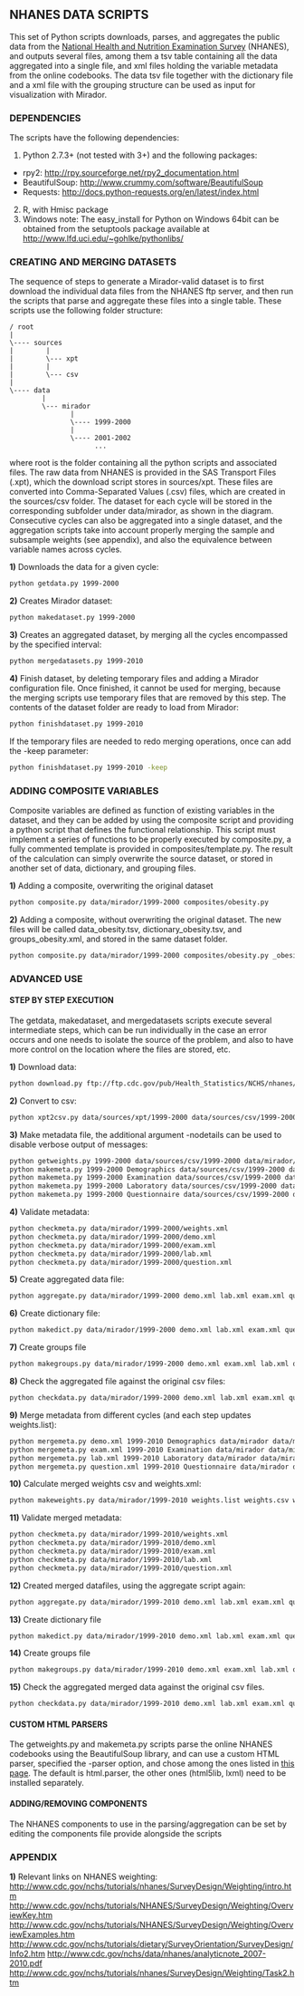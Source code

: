 ## NHANES DATA SCRIPTS 

This set of Python scripts downloads, parses, and aggregates the public data from the 
[National Health and Nutrition Examination Survey](http://www.cdc.gov/nchs/nhanes.htm) 
(NHANES), and outputs several files, among them a tsv table containing all the data 
aggregated into a single file, and xml files holding the variable metadata from the online 
codebooks. The data tsv file together with the dictionary file and a xml file with the 
grouping structure can be used as input for visualization with Mirador.


### DEPENDENCIES

The scripts have the following dependencies:

1. Python 2.7.3+ (not tested with 3+) and the following packages:
  * rpy2: http://rpy.sourceforge.net/rpy2_documentation.html 
  * BeautifulSoup: http://www.crummy.com/software/BeautifulSoup
  * Requests: http://docs.python-requests.org/en/latest/index.html  
2. R, with Hmisc package
3. Windows note: The easy_install for Python on Windows 64bit can be obtained from the 
setuptools package available at http://www.lfd.uci.edu/~gohlke/pythonlibs/

### CREATING AND MERGING DATASETS

The sequence of steps to generate a Mirador-valid dataset is to first download the 
individual data files from the NHANES ftp server, and then run the scripts that parse and 
aggregate these files into a single table. These scripts use the following folder 
structure:

```
/ root
|
\---- sources
|        |
|        \--- xpt
|        |
|        \--- csv   
|
\---- data
        |
        \--- mirador
               |
               \---- 1999-2000
               |
               \---- 2001-2002
                     ...   
```

where root is the folder containing all the python scripts and associated files. The raw
data from NHANES is provided in the SAS Transport Files (.xpt), which the download script
stores in sources/xpt. These files are converted into Comma-Separated Values (.csv) files,
which are created in the sources/csv folder. The dataset for each cycle will be stored in
the corresponding subfolder under data/mirador, as shown in the diagram. Consecutive 
cycles can also be aggregated into a single dataset, and the aggregation scripts take 
into account properly merging the sample and subsample weights (see appendix), and also 
the equivalence between variable names across cycles.

**1)** Downloads the data for a given cycle:

```bash
python getdata.py 1999-2000
```

**2)** Creates Mirador dataset:

```bash
python makedataset.py 1999-2000
```

**3)** Creates an aggregated dataset, by merging all the cycles encompassed by the specified
interval:

```bash
python mergedatasets.py 1999-2010
```

**4)** Finish dataset, by deleting temporary files and adding a Mirador configuration file. 
Once finished, it cannot be used for merging, because the merging scripts use temporary 
files that are removed by this step. The contents of the dataset folder are ready to load
from Mirador:

```bash
python finishdataset.py 1999-2010
```

If the temporary files are needed to redo merging operations, once can add the -keep 
parameter:

```bash
python finishdataset.py 1999-2010 -keep
```

### ADDING COMPOSITE VARIABLES

Composite variables are defined as function of existing variables in the dataset, and they
can be added by using the composite script and providing a python script that defines the
functional relationship. This script must implement a series of functions to be properly
executed by composite.py, a fully commented template is provided in 
composites/template.py. The result of the calculation can simply overwrite the source 
dataset, or stored in another set of data, dictionary, and grouping files.

**1)** Adding a composite, overwriting the original dataset

```bash
python composite.py data/mirador/1999-2000 composites/obesity.py
```

**2)** Adding a composite, without overwriting the original dataset. The new files will be 
called data_obesity.tsv, dictionary_obesity.tsv, and groups_obesity.xml, and stored in the
same dataset folder. 

```bash
python composite.py data/mirador/1999-2000 composites/obesity.py _obesity
```

### ADVANCED USE

#### STEP BY STEP EXECUTION

The getdata, makedataset, and mergedatasets scripts execute several intermediate steps, 
which can be run individually in the case an error occurs and one needs to isolate the 
source of the problem, and also to have more control on the location where the files are
stored, etc. 

**1)** Download data:

```bash
python download.py ftp://ftp.cdc.gov/pub/Health_Statistics/NCHS/nhanes/1999-2000 data/sources/xpt/1999-2000
```

**2)** Convert to csv:

```bash
python xpt2csv.py data/sources/xpt/1999-2000 data/sources/csv/1999-2000
```

**3)** Make metadata file, the additional argument -nodetails can be used to disable verbose 
output of messages:

```bash
python getweights.py 1999-2000 data/sources/csv/1999-2000 data/mirador/1999-2000/weights.xml
python makemeta.py 1999-2000 Demographics data/sources/csv/1999-2000 data/mirador/1999-2000/demo.xml -nodetails
python makemeta.py 1999-2000 Examination data/sources/csv/1999-2000 data/mirador/1999-2000/exam.xml -nodetails
python makemeta.py 1999-2000 Laboratory data/sources/csv/1999-2000 data/mirador/1999-2000/lab.xml -nodetails
python makemeta.py 1999-2000 Questionnaire data/sources/csv/1999-2000 data/mirador/1999-2000/question.xml -nodetails
```

**4)** Validate metadata:

```bash
python checkmeta.py data/mirador/1999-2000/weights.xml
python checkmeta.py data/mirador/1999-2000/demo.xml
python checkmeta.py data/mirador/1999-2000/exam.xml
python checkmeta.py data/mirador/1999-2000/lab.xml
python checkmeta.py data/mirador/1999-2000/question.xml
```

**5)** Create aggregated data file:

```bash
python aggregate.py data/mirador/1999-2000 demo.xml lab.xml exam.xml question.xml weights.xml data.tsv
```

**6)** Create dictionary file:

```bash
python makedict.py data/mirador/1999-2000 demo.xml lab.xml exam.xml question.xml weights.xml data.tsv dictionary.tsv
```

**7)** Create groups file

```bash
python makegroups.py data/mirador/1999-2000 demo.xml exam.xml lab.xml question.xml weights.xml groups.xml
```

**8)** Check the aggregated file against the original csv files:

```bash
python checkdata.py data/mirador/1999-2000 demo.xml lab.xml exam.xml question.xml weights.xml data.tsv
```

**9)** Merge metadata from different cycles (and each step updates weights.list):

```bash
python mergemeta.py demo.xml 1999-2010 Demographics data/mirador data/mirador/1999-2010 varequiv
python mergemeta.py exam.xml 1999-2010 Examination data/mirador data/mirador/1999-2010 varequiv
python mergemeta.py lab.xml 1999-2010 Laboratory data/mirador data/mirador/1999-2010 varequiv
python mergemeta.py question.xml 1999-2010 Questionnaire data/mirador data/mirador/1999-2010 varequiv
```

**10)** Calculate merged weights csv and weights.xml:

```bash
python makeweights.py data/mirador/1999-2010 weights.list weights.csv weights.xml
```

**11)** Validate merged metadata:

```bash
python checkmeta.py data/mirador/1999-2010/weights.xml
python checkmeta.py data/mirador/1999-2010/demo.xml
python checkmeta.py data/mirador/1999-2010/exam.xml
python checkmeta.py data/mirador/1999-2010/lab.xml
python checkmeta.py data/mirador/1999-2010/question.xml
```

**12)** Created merged datafiles, using the aggregate script again:

```bash
python aggregate.py data/mirador/1999-2010 demo.xml lab.xml exam.xml question.xml weights.xml data.tsv
```

**13)** Create dictionary file

```bash
python makedict.py data/mirador/1999-2010 demo.xml lab.xml exam.xml question.xml weights.xml data.tsv dict.tsv
```

**14)** Create groups file

```bash
python makegroups.py data/mirador/1999-2010 demo.xml exam.xml lab.xml question.xml weights.xml groups.xml
```

**15)** Check the aggregated merged data against the original csv files.

```bash
python checkdata.py data/mirador/1999-2010 demo.xml lab.xml exam.xml question.xml weights.xml data.tsv
```

#### CUSTOM HTML PARSERS

The getweights.py and makemeta.py scripts parse the online NHANES codebooks using the 
BeautifulSoup library, and can use a custom HTML parser, specified the -parser option, 
and chose among the ones listed in [this page](http://www.crummy.com/software/BeautifulSoup/bs4/doc/#installing-a-parser). 
The default is html.parser, the other ones (html5lib, lxml) need to be installed separately.

#### ADDING/REMOVING COMPONENTS

The NHANES components to use in the parsing/aggregation can be set by editing the components
file provide alongside the scripts

### APPENDIX

**1)** Relevant links on NHANES weighting:
http://www.cdc.gov/nchs/tutorials/nhanes/SurveyDesign/Weighting/intro.htm
http://www.cdc.gov/nchs/tutorials/NHANES/SurveyDesign/Weighting/OverviewKey.htm
http://www.cdc.gov/nchs/tutorials/NHANES/SurveyDesign/Weighting/OverviewExamples.htm
http://www.cdc.gov/nchs/tutorials/dietary/SurveyOrientation/SurveyDesign/Info2.htm
http://www.cdc.gov/nchs/data/nhanes/analyticnote_2007-2010.pdf
http://www.cdc.gov/nchs/tutorials/nhanes/SurveyDesign/Weighting/Task2.htm
